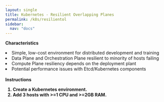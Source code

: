 ```yaml
---
layout: single
title: Kubernetes - Resilient Overlapping Planes
permalink: /k8s/resilientol
sidebar:
  nav: "docs"
---
```



<b>Characteristics</b><br>
<li>Simple, low-cost environment for distributed development and training</li>
<li>Data Plane and Orchestration Plane resilient to minority of hosts failing</li>
<li>Compute Plane resiliency depends on the deployment plant</li>
<li>Potential performance issues with Etcd/Kubernetes components</li>
<br>
<b>Instructions<b>
<ol>
<li>Create a Kubernetes environment.</li>
<li>Add 3 hosts with >=1 CPU and >=2GB RAM.</li>
</ol>	



